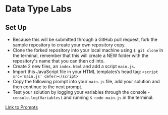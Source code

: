 
# Data Type Labs

## Set Up

- Because this will be submitted through a GitHub pull request, fork the sample repository to create your own repository copy.
- Clone the forked repository into your local machine using `$ git clone` in the terminal, remember that this will create a NEW folder with the repository's name that you can then cd into.
- Create 2 new files, an `index.html` and add a script `main.js`.
- Import this JavaScript file in your HTML templates’s head tag: `<script src='main.js' defer></script>`
- Copy the following prompt into your `main.js` file, add your solution and then continue to the next prompt.
- Test your solution by logging your variables through the console - `console.log(Variables)` and running `$ node main.js` in the terminal.

[Link to Prompts](main.js)
